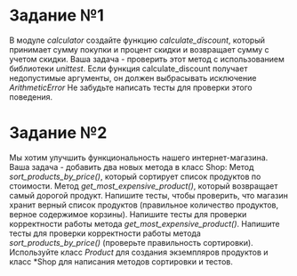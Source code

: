 # Задание №1
В модуле *calculator* создайте функцию *calculate_discount*, который принимает сумму покупки и 
процент скидки и возвращает сумму с учетом скидки. 
Ваша задача - проверить этот метод с использованием библиотеки *unittest*. 
Если функция calculate_discount получает недопустимые аргументы, 
он должен выбрасывать исключение *ArithmeticError* 
Не забудьте написать тесты для проверки этого поведения.

# Задание №2
Мы хотим улучшить функциональность нашего интернет-магазина. 
Ваша задача - добавить два новых метода в класс Shop: 
Метод *sort_products_by_price()*, который сортирует список продуктов по стоимости. 
Метод *get_most_expensive_product()*, который возвращает самый дорогой продукт. 
Напишите тесты, чтобы проверить, что магазин хранит верный список продуктов 
(правильное количество продуктов, верное содержимое корзины). 
Напишите тесты для проверки корректности работы метода *get_most_expensive_product()*. 
Напишите тесты для проверки корректности работы метода *sort_products_by_price()* 
(проверьте правильность сортировки).
Используйте класс *Product* для создания экземпляров продуктов 
и класс *Shop для написания методов сортировки и тестов.